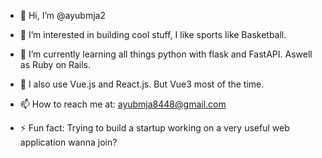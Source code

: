 - 👋 Hi, I’m @ayubmja2
- 👀 I’m interested in building cool stuff, I like sports like Basketball. 
- 🌱 I’m currently learning all things python with flask and FastAPI. Aswell as Ruby on Rails.
- 🌱 I also use Vue.js and React.js. But Vue3 most of the time.
- 📫 How to reach me at: ayubmja8448@gmail.com

- ⚡ Fun fact: Trying to build a startup working on a very useful web application wanna join?

<!---
ayubmja2/ayubmja2 is a ✨ special ✨ repository because its `README.md` (this file) appears on your GitHub profile.
You can click the Preview link to take a look at your changes.
--->
